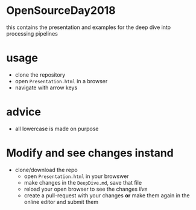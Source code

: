 # OpenSourceDay2018
this contains the presentation and examples for the deep dive into processing pipelines

# usage

* clone the repository
* open `Presentation.html` in a browser
* navigate with arrow keys

# advice
* all lowercase is made on purpose


# Modify and see changes instand
* clone/download the repo
   - open `Presentation.html` in your browswer
   - make changes in the `DeepDive.md`, save that file
   - reload your open browser to see the changes _live_
   - create a pull-request with your changes **or** make them again in the online editor and submit them